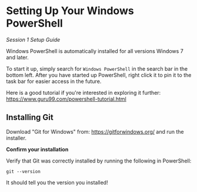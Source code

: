 # Setting Up Your Windows PowerShell
*Session 1 Setup Guide*

Windows PowerShell is automatically installed for all versions Windows 7 and later. 

To start it up, simply search for ```Windows PowerShell``` in the search bar in the bottom left. After you have started up PowerShell, right click it to pin it to the task bar for easier access in the future.

Here is a good tutorial if you're interested in exploring it further:
https://www.guru99.com/powershell-tutorial.html

## Installing Git
Download "Git for Windows" from: https://gitforwindows.org/ and run the installer.

**Confirm your installation**

Verify that Git was correctly installed by running the following in PowerShell: 

```git --version```

It should tell you the version you installed!

